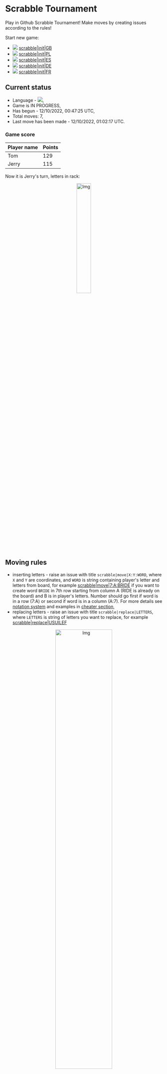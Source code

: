 
# Scrabble Tournament
Play in Github Scrabble Tournament! Make moves by creating issues according to the rules!
 
Start new game:

 - ![](https://raw.githubusercontent.com/radosz99/radosz99/main/flags/GB.png)  [scrabble&#124;init&#124;GB](https://github.com/radosz99/radosz99/issues/new?title=scrabble%7Cinit%7CGB&body=Just+push+%27Submit+new+issue%27+or+update+with+your+move.)
 - ![](https://raw.githubusercontent.com/radosz99/radosz99/main/flags/PL.png)  [scrabble&#124;init&#124;PL](https://github.com/radosz99/radosz99/issues/new?title=scrabble%7Cinit%7CPL&body=Just+push+%27Submit+new+issue%27+or+update+with+your+move.)
 - ![](https://raw.githubusercontent.com/radosz99/radosz99/main/flags/ES.png)  [scrabble&#124;init&#124;ES](https://github.com/radosz99/radosz99/issues/new?title=scrabble%7Cinit%7CES&body=Just+push+%27Submit+new+issue%27+or+update+with+your+move.)
 - ![](https://raw.githubusercontent.com/radosz99/radosz99/main/flags/DE.png)  [scrabble&#124;init&#124;DE](https://github.com/radosz99/radosz99/issues/new?title=scrabble%7Cinit%7CDE&body=Just+push+%27Submit+new+issue%27+or+update+with+your+move.)
 - ![](https://raw.githubusercontent.com/radosz99/radosz99/main/flags/FR.png)  [scrabble&#124;init&#124;FR](https://github.com/radosz99/radosz99/issues/new?title=scrabble%7Cinit%7CFR&body=Just+push+%27Submit+new+issue%27+or+update+with+your+move.)

## Current status
 - Language - ![](https://raw.githubusercontent.com/radosz99/radosz99/main/flags/ES.png),
 - Game is IN PROGRESS,
 - Has begun - 12/10/2022, 00:47:25 UTC,
 - Total moves: 7,
 - Last move has been made - 12/10/2022, 01:02:17 UTC.
    
### Game score
| Player name | Points |
 | - | - |  
| Tom | 129
| Jerry | 115

Now it is Jerry's turn, letters in rack:
<p align="center">
    <img src="https://raw.githubusercontent.com/radosz99/radosz99/main/rack.png" width=30% alt="Img"/>
</p>

## Moving rules
 - inserting letters - raise an issue with title `scrabble|move|X:Y:WORD`, where `X` and `Y` are coordinates, and `WORD` is string containing player's letter and letters from board, for example [scrabble&#124;move&#124;7:A:BRIDE](https://github.com/radosz99/radosz99/issues/new?title=scrabble%7Cmove%7C7%3AA%3ABRIDE&body=Just+push+%27Submit+new+issue%27+or+update+with+your+move.) if you want to create word `BRIDE` in 7th row starting from column A (RIDE is already on the board) and B is in player's letters. Number should go first if word is in a row (7:A) or second if word is in a column (A:7). For more details see [notation system](https://en.wikipedia.org/wiki/Scrabble#Notation_system) and examples in [cheater section](#cheater),
 - replacing letters - raise an issue with title `scrabble|replace|LETTERS`, where `LETTERS` is string of letters you want to replace, for example [scrabble&#124;replace&#124;USUILEF](https://github.com/radosz99/radosz99/issues/new?title=scrabble%7Creplace%7CUSUILEF&body=Just+push+%27Submit+new+issue%27+or+update+with+your+move..)
<p align="center">
<img src="https://raw.githubusercontent.com/radosz99/radosz99/main/board.png" width=60% alt="Img"/>
</p>
    
## Leaderboard
| Moves | Who | Points |
| - | - | - |
| 7 | [@radosz99](github.com/radosz99)| 244

<a name="cheater"></a>
## Cheater section  
Are you sure? :smiling_imp: :smiling_imp: :smiling_imp:
<details>
  <summary>Spoiler warning!</summary>
  
  | Id | Move | Issue link | Points |
  | - | - | - | - |  
|1| 5:B:fusible | [scrabble&#124;move&#124;5:B:fusible](https://github.com/radosz99/radosz99/issues/new?title=scrabble%7Cmove%7C5%3AB%3Afusible&body=Just+push+%27Submit+new+issue%27+or+update+with+your+move.) | 20 
|2| 4:J:efluis | [scrabble&#124;move&#124;4:J:efluis](https://github.com/radosz99/radosz99/issues/new?title=scrabble%7Cmove%7C4%3AJ%3Aefluis&body=Just+push+%27Submit+new+issue%27+or+update+with+your+move.) | 18 
|3| C:11:fice | [scrabble&#124;move&#124;C:11:fice](https://github.com/radosz99/radosz99/issues/new?title=scrabble%7Cmove%7CC%3A11%3Afice&body=Just+push+%27Submit+new+issue%27+or+update+with+your+move.) | 18 
|4| 4:H:fieles | [scrabble&#124;move&#124;4:H:fieles](https://github.com/radosz99/radosz99/issues/new?title=scrabble%7Cmove%7C4%3AH%3Afieles&body=Just+push+%27Submit+new+issue%27+or+update+with+your+move.) | 18 
|5| 4:H:fueles | [scrabble&#124;move&#124;4:H:fueles](https://github.com/radosz99/radosz99/issues/new?title=scrabble%7Cmove%7C4%3AH%3Afueles&body=Just+push+%27Submit+new+issue%27+or+update+with+your+move.) | 18 
|6| 4:J:eflui | [scrabble&#124;move&#124;4:J:eflui](https://github.com/radosz99/radosz99/issues/new?title=scrabble%7Cmove%7C4%3AJ%3Aeflui&body=Just+push+%27Submit+new+issue%27+or+update+with+your+move.) | 16 
|7| 4:I:felus | [scrabble&#124;move&#124;4:I:felus](https://github.com/radosz99/radosz99/issues/new?title=scrabble%7Cmove%7C4%3AI%3Afelus&body=Just+push+%27Submit+new+issue%27+or+update+with+your+move.) | 16 
|8| D:11:feos | [scrabble&#124;move&#124;D:11:feos](https://github.com/radosz99/radosz99/issues/new?title=scrabble%7Cmove%7CD%3A11%3Afeos&body=Just+push+%27Submit+new+issue%27+or+update+with+your+move.) | 16 
|9| 4:G:files | [scrabble&#124;move&#124;4:G:files](https://github.com/radosz99/radosz99/issues/new?title=scrabble%7Cmove%7C4%3AG%3Afiles&body=Just+push+%27Submit+new+issue%27+or+update+with+your+move.) | 16 
|10| 4:H:fuese | [scrabble&#124;move&#124;4:H:fuese](https://github.com/radosz99/radosz99/issues/new?title=scrabble%7Cmove%7C4%3AH%3Afuese&body=Just+push+%27Submit+new+issue%27+or+update+with+your+move.) | 16 
</details>
    
## Latest moves
<details>
  <summary>Show latest 10 moves</summary>
  
  | Id | Type | Move / Letters to replace | Created words / New letters | Date | Points | Player | Who |
  | - | - | - | - | - | - | - | - |
|6| INSERT | 13:C:constelo | ['CONSTELO'] | 12/10/2022, 01:02:17 UTC | 64 | Tom | [@radosz99](github.com/radosz99) |
|5| INSERT | H:10:rehen | ['REHEN'] | 12/10/2022, 01:01:29 UTC | 27 | Jerry | [@radosz99](github.com/radosz99) |
|4| INSERT | J:4:exile | ['EXILE'] | 12/10/2022, 00:59:33 UTC | 28 | Tom | [@radosz99](github.com/radosz99) |
|3| INSERT | 10:E:roere | ['ROERE'] | 12/10/2022, 00:58:18 UTC | 10 | Jerry | [@radosz99](github.com/radosz99) |
|2| INSERT | F:5:barullo | ['BARULLO'] | 12/10/2022, 00:57:18 UTC | 37 | Tom | [@radosz99](github.com/radosz99) |
|1| INSERT | 7:D:varonil | ['VARONIL'] | 12/10/2022, 00:56:19 UTC | 78 | Jerry | [@radosz99](github.com/radosz99) |
|0| REPLACE | ['N', 'R', 'T', 'D', 'D', 'H', 'T'] | LONALLBU | 12/10/2022, 00:48:11 UTC | 0 | Tom | [@radosz99](github.com/radosz99) |
</details>
    